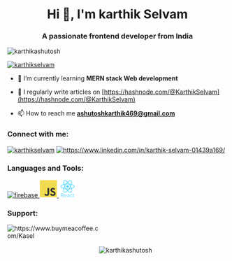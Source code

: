 <h1 align="center">Hi 👋, I'm karthik Selvam</h1>
<h3 align="center">A passionate frontend developer from India</h3>

<p align="left"> <img src="https://komarev.com/ghpvc/?username=karthikashutosh&label=Profile%20views&color=0e75b6&style=flat" alt="karthikashutosh" /> </p>

<p align="left"> <a href="https://twitter.com/karthikselvam" target="blank"><img src="https://img.shields.io/twitter/follow/karthikselvam?logo=twitter&style=for-the-badge" alt="karthikselvam" /></a> </p>

- 🌱 I’m currently learning **MERN stack Web development**

- 📝 I regularly write articles on [https://hashnode.com/@KarthikSelvam](https://hashnode.com/@KarthikSelvam)

- 📫 How to reach me **ashutoshkarthik469@gmail.com**

<h3 align="left">Connect with me:</h3>
<p align="left">
<a href="https://twitter.com/karthikselvam" target="blank"><img align="center" src="https://raw.githubusercontent.com/rahuldkjain/github-profile-readme-generator/master/src/images/icons/Social/twitter.svg" alt="karthikselvam" height="30" width="40" /></a>
<a href="https://linkedin.com/in/https://www.linkedin.com/in/karthik-selvam-01439a169/" target="blank"><img align="center" src="https://raw.githubusercontent.com/rahuldkjain/github-profile-readme-generator/master/src/images/icons/Social/linked-in-alt.svg" alt="https://www.linkedin.com/in/karthik-selvam-01439a169/" height="30" width="40" /></a>
</p>

<h3 align="left">Languages and Tools:</h3>
<p align="left"> <a href="https://firebase.google.com/" target="_blank"> <img src="https://www.vectorlogo.zone/logos/firebase/firebase-icon.svg" alt="firebase" width="40" height="40"/> </a> <a href="https://developer.mozilla.org/en-US/docs/Web/JavaScript" target="_blank"> <img src="https://raw.githubusercontent.com/devicons/devicon/master/icons/javascript/javascript-original.svg" alt="javascript" width="40" height="40"/> </a> <a href="https://reactjs.org/" target="_blank"> <img src="https://raw.githubusercontent.com/devicons/devicon/master/icons/react/react-original-wordmark.svg" alt="react" width="40" height="40"/> </a> </p>

<h3 align="left">Support:</h3>
<p><a href="https://www.buymeacoffee.com/https://www.buymeacoffee.com/Kasel"> <img align="left" src="https://cdn.buymeacoffee.com/buttons/v2/default-yellow.png" height="50" width="210" alt="https://www.buymeacoffee.com/Kasel" /></a></p><br><br>

<p><img align="center" src="https://github-readme-stats.vercel.app/api/top-langs?username=karthikashutosh&show_icons=true&locale=en&layout=compact" alt="karthikashutosh" /></p>

